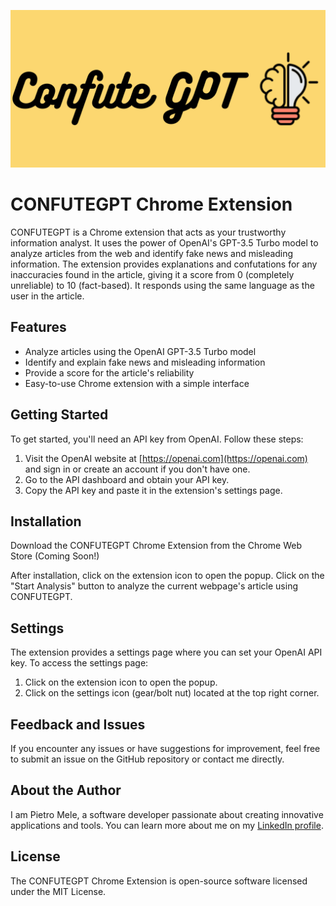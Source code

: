 ![CONFUTEGPT](images/confutegpt.png)

# CONFUTEGPT Chrome Extension

CONFUTEGPT is a Chrome extension that acts as your trustworthy information analyst. It uses the power of OpenAI's GPT-3.5 Turbo model to analyze articles from the web and identify fake news and misleading information. The extension provides explanations and confutations for any inaccuracies found in the article, giving it a score from 0 (completely unreliable) to 10 (fact-based). It responds using the same language as the user in the article.

## Features

- Analyze articles using the OpenAI GPT-3.5 Turbo model
- Identify and explain fake news and misleading information
- Provide a score for the article's reliability
- Easy-to-use Chrome extension with a simple interface

## Getting Started

To get started, you'll need an API key from OpenAI. Follow these steps:

1. Visit the OpenAI website at [https://openai.com](https://openai.com) and sign in or create an account if you don't have one.
2. Go to the API dashboard and obtain your API key.
3. Copy the API key and paste it in the extension's settings page.

## Installation

Download the CONFUTEGPT Chrome Extension from the Chrome Web Store (Coming Soon!)

After installation, click on the extension icon to open the popup.
Click on the "Start Analysis" button to analyze the current webpage's article using CONFUTEGPT.

## Settings

The extension provides a settings page where you can set your OpenAI API key. To access the settings page:

1. Click on the extension icon to open the popup.
2. Click on the settings icon (gear/bolt nut) located at the top right corner.

## Feedback and Issues

If you encounter any issues or have suggestions for improvement, feel free to submit an issue on the GitHub repository or contact me directly.

## About the Author

I am Pietro Mele, a software developer passionate about creating innovative applications and tools. You can learn more about me on my [LinkedIn profile](https://www.linkedin.com/in/pietro-mele18061997/).

## License

The CONFUTEGPT Chrome Extension is open-source software licensed under the MIT License.
